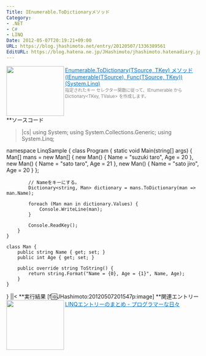 ```yaml
---
Title: IEnumerable.ToDictionaryメソッド
Category:
- .NET
- C#
- LINQ
Date: 2012-05-07T20:19:21+09:00
URL: https://blog.jhashimoto.net/entry/20120507/1336389561
EditURL: https://blog.hatena.ne.jp/JHashimoto/jhashimoto.hatenadiary.jp/atom/entry/12921228815717256331
---
```


<a href="http://msdn.microsoft.com/ja-jp/library/bb549277.aspx" target="_blank"><img class="alignleft" align="left" border="0" src="http://capture.heartrails.com/150x130/shadow?http://msdn.microsoft.com/ja-jp/library/bb549277.aspx" alt="" width="150" height="130" /></a><a style="color:#0070C5;" href="http://msdn.microsoft.com/ja-jp/library/bb549277.aspx" target="_blank">Enumerable.ToDictionary(TSource, TKey) メソッド (IEnumerable(TSource), Func(TSource, TKey)) (System.Linq)</a><a href="http://b.hatena.ne.jp/entry/http://msdn.microsoft.com/ja-jp/library/bb549277.aspx" target="_blank"><img border="0" src="http://b.hatena.ne.jp/entry/image/http://msdn.microsoft.com/ja-jp/library/bb549277.aspx" alt="" /></a><br><span style="color: #808080;font-size: 80%;">指定されたキー セレクター関数に従って、IEnumerable<T> から Dictionary<TKey, TValue> を作成します。</span><br style="clear:both;" />
**ソースコード
>|cs|
using System;
using System.Collections.Generic;
using System.Linq;

namespace LinqSample {
    class Program {
        static void Main(string[] args) {
            Man[] mans = new Man[] { 
                new Man() { Name = "suzuki taro", Age = 20 },
                new Man() { Name = "sato taro", Age = 21 },
                new Man() { Name = "sato jiro", Age = 20 }
            };

            // Nameをキーにする。
            Dictionary<string, Man> dictionary = mans.ToDictionary(man => man.Name);

            foreach (Man man in dictionary.Values) {
                Console.WriteLine(man);
            }

            Console.ReadKey();
        }
    }

    class Man {
        public string Name { get; set; }
        public int Age { get; set; }

        public override string ToString() {
            return string.Format("Name = {0}, Age = {1}", Name, Age);
        }
    }
}
||<
**実行結果
[f:id:JHashimoto:20120507201547p:image]
**関連エントリー
<a href="http://d.hatena.ne.jp/JHashimoto/20120309/1331283458" target="_blank" rel="nofollow"><img class="alignleft" align="left" border="0" src="http://capture.heartrails.com/150x130/shadow?http://d.hatena.ne.jp/JHashimoto/20120309/1331283458" alt="" width="150" height="130" /></a><a style="color:#0070C5;" href="http://d.hatena.ne.jp/JHashimoto/20120309/1331283458" target="_blank" rel="nofollow">LINQエントリーのまとめ - プログラマーな日々</a><a href="http://b.hatena.ne.jp/entry/http://d.hatena.ne.jp/JHashimoto/20120309/1331283458" target="_blank"><img border="0" src="http://b.hatena.ne.jp/entry/image/http://d.hatena.ne.jp/JHashimoto/20120309/1331283458" alt="" /></a><br style="clear:both;" />
